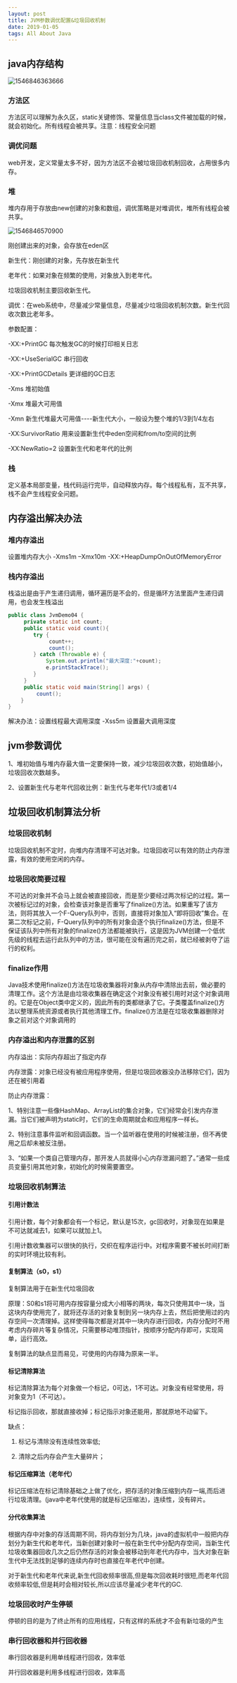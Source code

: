```yaml
---
layout: post
title: JVM参数调优配置&垃圾回收机制
date: 2019-01-05
tags: All About Java
---
```


## java内存结构

![1546846363666](/images/blog/jvm/dui.png)



### 方法区

方法区可以理解为永久区，static关键修饰、常量信息当class文件被加载的时候，就会初始化。所有线程会被共享。注意：线程安全问题

### 调优问题

web开发，定义常量太多不好，因为方法区不会被垃圾回收机制回收，占用很多内存。

### 堆

堆内存用于存放由new创建的对象和数组，调优策略是对堆调优，堆所有线程会被共享。

![1546846570900](/images/blog/jvm/fendai.png)

刚创建出来的对象，会存放在eden区

新生代：刚创建的对象，先存放在新生代

老年代：如果对象在频繁的使用，对象放入到老年代。

垃圾回收机制主要回收新生代。

调优：在web系统中，尽量减少常量信息，尽量减少垃圾回收机制次数。新生代回收次数比老年多。

参数配置：

-XX:+PrintGC      每次触发GC的时候打印相关日志

-XX:+UseSerialGC      串行回收

-XX:+PrintGCDetails  更详细的GC日志

-Xms               堆初始值

-Xmx               堆最大可用值

-Xmn               新生代堆最大可用值----新生代大小，一般设为整个堆的1/3到1/4左右

-XX:SurvivorRatio     用来设置新生代中eden空间和from/to空间的比例

-XX:NewRatio=2         设置新生代和老年代的比例

### 栈

定义基本局部变量，栈代码运行完毕，自动释放内存。每个线程私有，互不共享，栈不会产生线程安全问题。

## 内存溢出解决办法

### 堆内存溢出

设置堆内存大小 -Xms1m –Xmx10m -XX:+HeapDumpOnOutOfMemoryError

### 栈内存溢出

栈溢出是由于产生递归调用，循环遍历是不会的，但是循环方法里面产生递归调用，也会发生栈溢出

```java
public class JvmDemo04 {
	 private static int count;
	 public static void count(){
		try {
			 count++;
			 count();
		} catch (Throwable e) {
			System.out.println("最大深度:"+count);
			e.printStackTrace();
		}
	 }
	 public static void main(String[] args) {
		 count();
	}
}

```

解决办法：设置线程最大调用深度	-Xss5m 设置最大调用深度

## jvm参数调优

1、堆初始值与堆内存最大值一定要保持一致，减少垃圾回收次数，初始值越小，垃圾回收次数越多。

2、设置新生代与老年代回收比例：新生代与老年代1/3或者1/4

## 垃圾回收机制算法分析

### 垃圾回收机制

垃圾回收机制不定时，向堆内存清理不可达对象。垃圾回收可以有效的防止内存泄露，有效的使用空闲的内存。

### 垃圾回收简要过程

不可达的对象并不会马上就会被直接回收，而是至少要经过两次标记的过程。第一次被标记过的对象，会检查该对象是否重写了finalize()方法。如果重写了该方法，则将其放入一个F-Query队列中，否则，直接将对象加入“即将回收”集合。在第二次标记之前，F-Query队列中的所有对象会逐个执行finalize()方法，但是不保证该队列中所有对象的finalize()方法都能被执行，这是因为JVM创建一个低优先级的线程去运行此队列中的方法，很可能在没有遍历完之前，就已经被剥夺了运行的权利。

### finalize作用

Java技术使用finalize()方法在垃圾收集器将对象从内存中清除出去前，做必要的清理工作。这个方法是由垃圾收集器在确定这个对象没有被引用时对这个对象调用的。它是在Object类中定义的，因此所有的类都继承了它。子类覆盖finalize()方法以整理系统资源或者执行其他清理工作。finalize()方法是在垃圾收集器删除对象之前对这个对象调用的

### 内存溢出和内存泄露的区别

内存溢出：实际内存超出了指定内存

内存泄露：对象已经没有被应用程序使用，但是垃圾回收器没办法移除它们，因为还在被引用着

防止内存泄露：

1、特别注意一些像HashMap、ArrayList的集合对象，它们经常会引发内存泄漏。当它们被声明为static时，它们的生命周期就会和应用程序一样长。

2、特别注意事件监听和回调函数。当一个监听器在使用的时候被注册，但不再使用之后却未被反注册。

3、“如果一个类自己管理内存，那开发人员就得小心内存泄漏问题了。”通常一些成员变量引用其他对象，初始化的时候需要置空。

### 垃圾回收机制算法

#### 引用计数法

引用计数，每个对象都会有一个标记，默认是15次，gc回收时，对象现在如果是不可达就减去1，如果可以就加上1。

引用计数收集器可以很快的执行，交织在程序运行中。对程序需要不被长时间打断的实时环境比较有利。

#### 复制算法（s0，s1）

复制算法用于在新生代垃圾回收

原理：S0和s1将可用内存按容量分成大小相等的两块，每次只使用其中一块，当这块内存使用完了，就将还存活的对象复制到另一块内存上去，然后把使用过的内存空间一次清理掉。这样使得每次都是对其中一块内存进行回收，内存分配时不用考虑内存碎片等复杂情况，只需要移动堆顶指针，按顺序分配内存即可，实现简单，运行高效。

复制算法的缺点显而易见，可使用的内存降为原来一半。

#### 标记清除算法

标记清除算法为每个对象做一个标记，0可达，1不可达。对象没有经常使用，将对象变为1（不可达）。

标记指示回收，那就直接收掉；标记指示对象还能用，那就原地不动留下。

缺点：

1. 标记与清除没有连续性效率低;

2. 清除之后内存会产生大量碎片；

#### 标记压缩算法（老年代）

标记压缩法在标记清除基础之上做了优化，把存活的对象压缩到内存一端,而后进行垃圾清理。(java中老年代使用的就是标记压缩法)，连续性，没有碎片。

#### 分代收集算法

根据内存中对象的存活周期不同，将内存划分为几块，java的虚拟机中一般把内存划分为新生代和老年代，当新创建对象时一般在新生代中分配内存空间，当新生代垃圾收集器回收几次之后仍然存活的对象会被移动到年老代内存中，当大对象在新生代中无法找到足够的连续内存时也直接在年老代中创建。

对于新生代和老年代来说,新生代回收频率很高,但是每次回收耗时很短,而老年代回收频率较低,但是耗时会相对较长,所以应该尽量减少老年代的GC.

### 垃圾回收时产生停顿

停顿的目的是为了终止所有的应用线程，只有这样的系统才不会有新垃圾的产生

### 串行回收器和并行回收器

串行回收器是利用单线程进行回收，效率低

并行回收器是利用多线程进行回收，效率高
